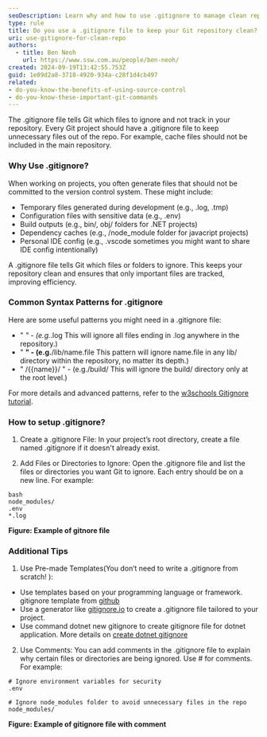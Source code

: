 ```yaml
---
seoDescription: Learn why and how to use .gitignore to manage clean repositories. Understand key patterns and explore gitignore templates for different projects.
type: rule
title: Do you use a .gitignore file to keep your Git repository clean?
uri: use-gitignore-for-clean-repo
authors:
  - title: Ben Neoh
    url: https://www.ssw.com.au/people/ben-neoh/
created: 2024-09-19T13:42:55.753Z
guid: 1e89d2a8-3718-4920-934a-c28f1d4cb497
related: 
- do-you-know-the-benefits-of-using-source-control
- do-you-know-these-important-git-commands
---
```


The .gitignore file tells Git which files to ignore and not track in your repository. Every Git project should have a .gitignore file to keep unnecessary files out of the repo. For example, cache files should not be included in the main repository.
<!--endintro-->

### Why Use .gitignore?

When working on projects, you often generate files that should not be committed to the version control system. These might include:

* Temporary files generated during development (e.g., .log, .tmp)
* Configuration files with sensitive data (e.g., .env)
* Build outputs (e.g., bin/, obj/ folders for .NET projects)
* Dependency caches (e.g., /node_module folder for javacript projects)
* Personal IDE config (e.g., .vscode sometimes you might want to share IDE config intentionally)
  
A .gitignore file tells Git which files or folders to ignore. This keeps your repository clean and ensures that only important files are tracked, improving efficiency.

### Common Syntax Patterns for .gitignore

Here are some useful patterns you might need in a .gitignore file:

* " *" - (e.g.*.log This will ignore all files ending in .log anywhere in the repository.)
* " **" - (e.g.**/lib/name.file This pattern will ignore name.file in any lib/ directory within the repository, no matter its depth.)
* " /{{name}}/ " - (e.g./build/ This will ignore the build/ directory only at the root level.)

For more details and advanced patterns, refer to the [w3schools Gitignore tutorial](https://www.w3schools.com/git/git_ignore.asp?remote=github).

### How to setup .gitignore?

1. Create a .gitignore File:
In your project’s root directory, create a file named .gitignore if it doesn't already exist.

2. Add Files or Directories to Ignore:
Open the .gitignore file and list the files or directories you want Git to ignore. Each entry should be on a new line. For example:

```gitignore
bash
node_modules/
.env
*.log
```

**Figure: Example of gitnore file**

### Additional Tips

1. Use Pre-made Templates(You don’t need to write a .gitignore from scratch! ):

* Use templates based on your programming language or framework. gitignore template from [github](https://github.com/github/gitignore)
* Use a generator like [gitignore.io](https://www.toptal.com/developers/gitignore) to create a .gitignore file tailored to your project.
* Use command dotnet new gitignore to create gitignore file for dotnet application. More details on [create dotnet gitignore](https://dev.to/rafalpienkowski/easy-to-create-gitignore-for-the-dotnet-developers-1h42)

2. Use Comments:
You can add comments in the .gitignore file to explain why certain files or directories are being ignored. Use # for comments. For example:

```gitignore
# Ignore environment variables for security
.env

# Ignore node_modules folder to avoid unnecessary files in the repo
node_modules/
```

**Figure: Example of gitignore file with comment**
